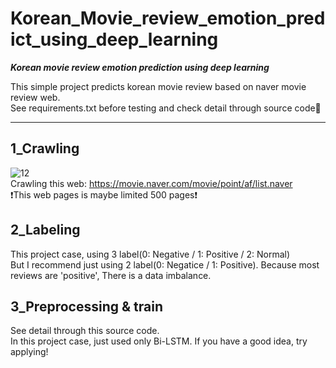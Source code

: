 # Korean_Movie_review_emotion_predict_using_deep_learning

***Korean movie review emotion prediction using deep learning***

This simple project predicts korean movie review based on naver movie review web.  
See requirements.txt before testing and check detail through source code👀  

---

## 1_Crawling  
![12](https://user-images.githubusercontent.com/120359150/213603825-a6841028-e624-43fc-9e20-0e008c3f6cfe.PNG)  
Crawling this web: https://movie.naver.com/movie/point/af/list.naver  
❗This web pages is maybe limited 500 pages❗  

## 2_Labeling
This project case, using 3 label(0: Negative / 1: Positive / 2: Normal)  
But I recommend just using 2 label(0: Negatice / 1: Positive).  Because most reviews are 'positive', There is a data imbalance.  

## 3_Preprocessing & train  
See detail through this source code.  
In this project case, just used only Bi-LSTM. If you have a good idea, try applying!
